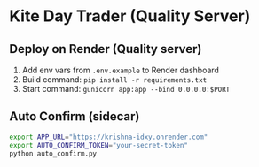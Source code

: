 # Kite Day Trader (Quality Server)

## Deploy on Render (Quality server)
1. Add env vars from `.env.example` to Render dashboard
2. Build command: `pip install -r requirements.txt`
3. Start command: `gunicorn app:app --bind 0.0.0.0:$PORT`

## Auto Confirm (sidecar)
```bash
export APP_URL="https://krishna-idxy.onrender.com"
export AUTO_CONFIRM_TOKEN="your-secret-token"
python auto_confirm.py
```
